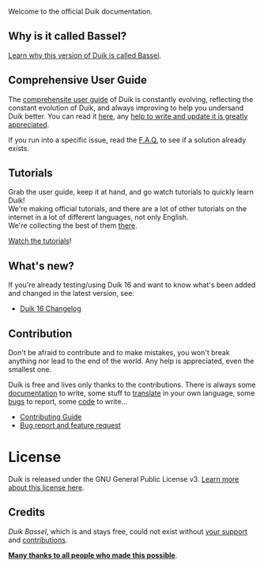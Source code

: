 Welcome to the official Duik documentation.

## Why is it called Bassel?

[Learn why this version of Duik is called Bassel](bassel.md).

## Comprehensive User Guide

The [comprehensite user guide](duik-user-guide.md) of Duik is constantly evolving, reflecting the constant evolution of Duik, and always improving to help you undersand Duik better. You can read it [here](duik-user-guide.md), any [help to write and update it is greatly appreciated](index.md).

If you run into a specific issue, read the [F.A.Q.](duik-faq.md) to see if a solution already exists.

## Tutorials

Grab the user guide, keep it at hand, and go watch tutorials to quickly learn Duik!  
We're making official tutorials, and there are a lot of other tutorials on the internet in a lot of different languages, not only English.  
We're collecting  the best of them [there](tutorials.md).

[Watch the tutorials](tutorials.md)!

## What's new?

If you're already testing/using Duik 16 and want to know what's been added and changed in the latest version, see:

- [Duik 16 Changelog](duik-16-changelog.md)

## Contribution

Don't be afraid to contribute and to make mistakes, you won't break anything nor lead to the end of the world. Any help is appreciated, even the smallest one.

Duik is free and lives only thanks to the contributions. There is always some [documentation](../../Documentation) to write, some stuff to [translate](../../Translation) in your own language, some [bugs](../../Bug-Report-&-Feature-Request) to report, some [code](../../Code-Guidelines) to write...

- [Contributing Guide](../../Contributing-Guide)
- [Bug report and feature request](../../Bug-Report-&-Feature-Request)

# License

Duik is released under the GNU General Public License v3. [Learn more about this license here](../../License).

## Credits

*Duik Bassel*, which is and stays free, could not exist without [your support](../../Donation) and [contributions](../../Contributing-Guide).

[**Many thanks to all people who made this possible**](../../Credits).
